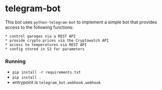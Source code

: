 # telegram-bot
This bot uses `python-telegram-bot` to implement a simple bot that provides access to the following functions:

    * control garages via a REST API
    * provide crypto prices via the Cryptowatch API
    * access to temperatures via REST API
    * config stored in S3 for parameters
 
### Running ###
 * `pip install -r requirements.txt`
 * `pip install .`
 * entrypoint is `telegram_bot.webhook.webhook`

